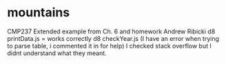 # mountains
CMP237 Extended example from Ch. 6 and homework
Andrew Ribicki
 d8 printData.js = works correctly 
 d8 checkYear.js  (I have an error when trying to parse table, i commented it in for help) I checked stack overflow but I didnt understand what they meant. 
 
 
